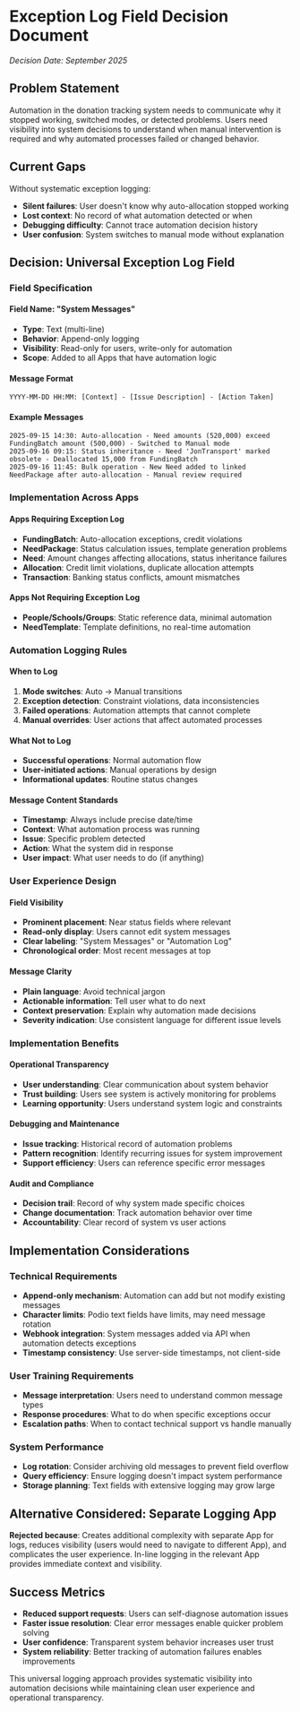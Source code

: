# Exception Log Field Decision Document

*Decision Date: September 2025*

## Problem Statement

Automation in the donation tracking system needs to communicate why it stopped working, switched modes, or detected problems. Users need visibility into system decisions to understand when manual intervention is required and why automated processes failed or changed behavior.

## Current Gaps

Without systematic exception logging:
- **Silent failures**: User doesn't know why auto-allocation stopped working
- **Lost context**: No record of what automation detected or when
- **Debugging difficulty**: Cannot trace automation decision history
- **User confusion**: System switches to manual mode without explanation

## Decision: Universal Exception Log Field

### Field Specification

#### **Field Name**: "System Messages"
- **Type**: Text (multi-line)
- **Behavior**: Append-only logging
- **Visibility**: Read-only for users, write-only for automation
- **Scope**: Added to all Apps that have automation logic

#### **Message Format**
```
YYYY-MM-DD HH:MM: [Context] - [Issue Description] - [Action Taken]
```

#### **Example Messages**
```
2025-09-15 14:30: Auto-allocation - Need amounts (520,000) exceed FundingBatch amount (500,000) - Switched to Manual mode
2025-09-16 09:15: Status inheritance - Need 'JonTransport' marked obsolete - Deallocated 15,000 from FundingBatch
2025-09-16 11:45: Bulk operation - New Need added to linked NeedPackage after auto-allocation - Manual review required
```

### Implementation Across Apps

#### **Apps Requiring Exception Log**
- **FundingBatch**: Auto-allocation exceptions, credit violations
- **NeedPackage**: Status calculation issues, template generation problems  
- **Need**: Amount changes affecting allocations, status inheritance failures
- **Allocation**: Credit limit violations, duplicate allocation attempts
- **Transaction**: Banking status conflicts, amount mismatches

#### **Apps Not Requiring Exception Log**
- **People/Schools/Groups**: Static reference data, minimal automation
- **NeedTemplate**: Template definitions, no real-time automation

### Automation Logging Rules

#### **When to Log**
1. **Mode switches**: Auto → Manual transitions
2. **Exception detection**: Constraint violations, data inconsistencies
3. **Failed operations**: Automation attempts that cannot complete
4. **Manual overrides**: User actions that affect automated processes

#### **What Not to Log**
- **Successful operations**: Normal automation flow
- **User-initiated actions**: Manual operations by design
- **Informational updates**: Routine status changes

#### **Message Content Standards**
- **Timestamp**: Always include precise date/time
- **Context**: What automation process was running
- **Issue**: Specific problem detected
- **Action**: What the system did in response
- **User impact**: What user needs to do (if anything)

### User Experience Design

#### **Field Visibility**
- **Prominent placement**: Near status fields where relevant
- **Read-only display**: Users cannot edit system messages
- **Clear labeling**: "System Messages" or "Automation Log"
- **Chronological order**: Most recent messages at top

#### **Message Clarity**
- **Plain language**: Avoid technical jargon
- **Actionable information**: Tell user what to do next
- **Context preservation**: Explain why automation made decisions
- **Severity indication**: Use consistent language for different issue levels

### Implementation Benefits

#### **Operational Transparency**
- **User understanding**: Clear communication about system behavior
- **Trust building**: Users see system is actively monitoring for problems
- **Learning opportunity**: Users understand system logic and constraints

#### **Debugging and Maintenance**
- **Issue tracking**: Historical record of automation problems
- **Pattern recognition**: Identify recurring issues for system improvement
- **Support efficiency**: Users can reference specific error messages

#### **Audit and Compliance**
- **Decision trail**: Record of why system made specific choices
- **Change documentation**: Track automation behavior over time
- **Accountability**: Clear record of system vs user actions

## Implementation Considerations

### Technical Requirements
- **Append-only mechanism**: Automation can add but not modify existing messages
- **Character limits**: Podio text fields have limits, may need message rotation
- **Webhook integration**: System messages added via API when automation detects exceptions
- **Timestamp consistency**: Use server-side timestamps, not client-side

### User Training Requirements
- **Message interpretation**: Users need to understand common message types
- **Response procedures**: What to do when specific exceptions occur
- **Escalation paths**: When to contact technical support vs handle manually

### System Performance
- **Log rotation**: Consider archiving old messages to prevent field overflow
- **Query efficiency**: Ensure logging doesn't impact system performance
- **Storage planning**: Text fields with extensive logging may grow large

## Alternative Considered: Separate Logging App

**Rejected because**: Creates additional complexity with separate App for logs, reduces visibility (users would need to navigate to different App), and complicates the user experience. In-line logging in the relevant App provides immediate context and visibility.

## Success Metrics

- **Reduced support requests**: Users can self-diagnose automation issues
- **Faster issue resolution**: Clear error messages enable quicker problem solving
- **User confidence**: Transparent system behavior increases user trust
- **System reliability**: Better tracking of automation failures enables improvements

This universal logging approach provides systematic visibility into automation decisions while maintaining clean user experience and operational transparency.